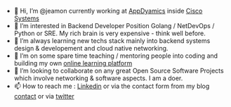 - 👋 Hi, I’m @jeamon currently working at [AppDyamics](https://github.com/Appdynamics) inside [Cisco Systems](https://github.com/cisco)
- 👀 I’m interested in Backend Developer Position Golang / NetDevOps / Python or SRE. My rich brain is very expensive - think well before.
- 🌱 I’m always learning new techs stack mainly into backend systems design & developement and cloud native networking.
- 🌱 I’m on some spare time teaching / mentoring people into coding and building my own [online learning platform](https://learn.cloudmentor-scale.com)
- 💞️ I’m looking to collaborate on any great Open Source Software Projects which involve networking & software aspects. I am a doer. 
- 📫 How to reach me : [Linkedin](https://www.linkedin.com/in/jeromeamon/) or via the contact form from my blog [contact](https://blog.cloudmentor-scale.com/contact) or via [twitter](https://twitter.com/jerome_amon)

<!---
jeamon/jeamon is a ✨ special ✨ repository because its `README.md` (this file) appears on your GitHub profile.
You can click the Preview link to take a look at your changes.
--->
